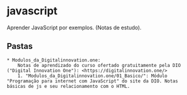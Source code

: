 # javascript
Aprender JavaScript por exemplos. (Notas de estudo).

## Pastas
	* Modulos_da_Digitalinnovation.one:
		Notas de aprendizado do curso ofertado gratuitamente pela DIO ("Digital Innovation One"): <https://digitalinnovation.one/>
		1. "Modulos_da_Digitalinnovation.one/01_Basico/": Módulo "Programação para internet com JavaScript" do site da DIO. Notas básicas de js e seu relacionamento com o HTML.
		
